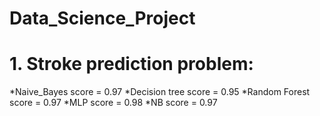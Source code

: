 # Data_Science_Project
# 1. Stroke prediction problem:

  *Naive_Bayes score   = 0.97
  *Decision tree score = 0.95
  *Random Forest score = 0.97 
  *MLP score           = 0.98
  *NB score            = 0.97
